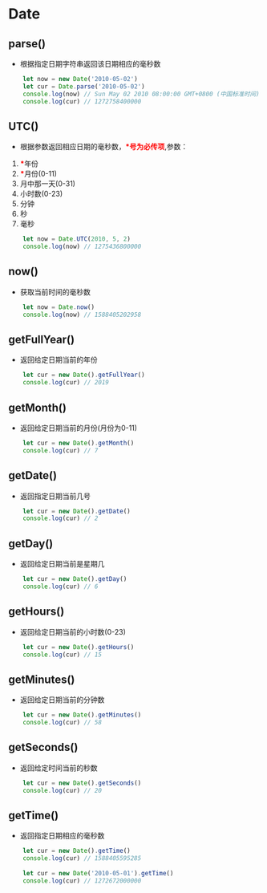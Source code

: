 # Date
## parse()
- 根据指定日期字符串返回该日期相应的毫秒数
```js
    let now = new Date('2010-05-02')
    let cur = Date.parse('2010-05-02')
    console.log(now) // Sun May 02 2010 08:00:00 GMT+0800 (中国标准时间)
    console.log(cur) // 1272758400000
```

## UTC()
- 根据参数返回相应日期的毫秒数，<font color='red'><b>*号为必传项</b></font>,参数：
1. <font color='red'><b>*</b></font>年份
2. <font color='red'><b>*</b></font>月份(0-11)
3. 月中那一天(0-31)
4. 小时数(0-23)
5. 分钟
6. 秒
7. 毫秒
```js
    let now = Date.UTC(2010, 5, 2)
    console.log(now) // 1275436800000
```
## now()
- 获取当前时间的毫秒数
```js
    let now = Date.now()
    console.log(now) // 1588405202958

```

## getFullYear()
- 返回给定日期当前的年份
```js
    let cur = new Date().getFullYear()
    console.log(cur) // 2019
```

## getMonth()
- 返回给定日期当前的月份(月份为0-11)
```js
    let cur = new Date().getMonth()
    console.log(cur) // 7
```

## getDate()
- 返回指定日期当前几号
```js
    let cur = new Date().getDate()
    console.log(cur) // 2
```

## getDay()
- 返回给定日期当前是星期几
```js
    let cur = new Date().getDay()
    console.log(cur) // 6
```

## getHours()
- 返回给定日期当前的小时数(0-23)
```js
    let cur = new Date().getHours()
    console.log(cur) // 15
```

## getMinutes()
- 返回给定日期当前的分钟数
```js
    let cur = new Date().getMinutes()
    console.log(cur) // 58
```

## getSeconds()
- 返回给定时间当前的秒数
```js
    let cur = new Date().getSeconds()
    console.log(cur) // 20
```

## getTime()
- 返回指定日期相应的毫秒数
```js
    let cur = new Date().getTime()
    console.log(cur) // 1588405595285
    
    let cur = new Date('2010-05-01').getTime()
    console.log(cur) // 1272672000000
```




<style>
#app .theme-default-content {
    max-width: 1200px;
}
</style>
